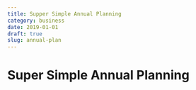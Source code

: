 ```yaml
---
title: Supper Simple Annual Planning
category: business
date: 2019-01-01
draft: true
slug: annual-plan
---
```


# Super Simple Annual Planning
